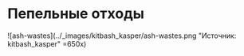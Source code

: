 # Пепельные отходы

![ash-wastes](../_images/kitbash_kasper/ash-wastes.png "Источник: kitbash_kasper" =650x)
